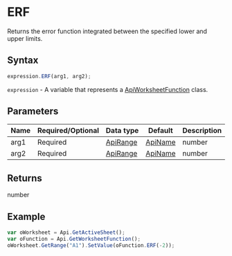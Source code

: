 # ERF

Returns the error function integrated between the specified lower and upper limits.

## Syntax

```javascript
expression.ERF(arg1, arg2);
```

`expression` - A variable that represents a [ApiWorksheetFunction](../ApiWorksheetFunction.md) class.

## Parameters

| **Name** | **Required/Optional** | **Data type** | **Default** | **Description** |
| ------------- | ------------- | ------------- | ------------- | ------------- |
| arg1 | Required | [ApiRange](../../ApiRange/ApiRange.md) | [ApiName](../../ApiName/ApiName.md) | number |  | The lower bound for integrating the error function. |
| arg2 | Required | [ApiRange](../../ApiRange/ApiRange.md) | [ApiName](../../ApiName/ApiName.md) | number |  | The upper bound for integrating the error function. |

## Returns

number

## Example



```javascript
var oWorksheet = Api.GetActiveSheet();
var oFunction = Api.GetWorksheetFunction();
oWorksheet.GetRange("A1").SetValue(oFunction.ERF(-2));
```
